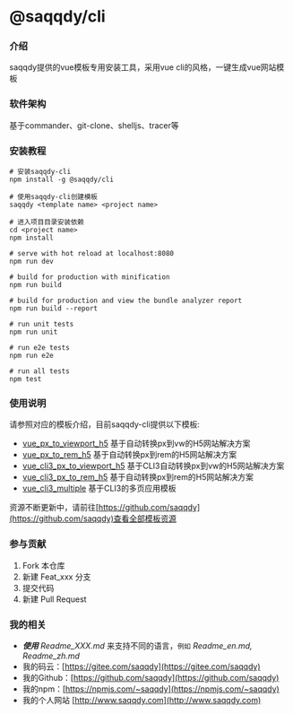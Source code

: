 # @saqqdy/cli

### 介绍
saqqdy提供的vue模板专用安装工具，采用vue cli的风格，一键生成vue网站模板

### 软件架构
基于commander、git-clone、shelljs、tracer等

### 安装教程

```
# 安装saqqdy-cli
npm install -g @saqqdy/cli

# 使用saqqdy-cli创建模板
saqqdy <template name> <project name>

# 进入项目目录安装依赖
cd <project name>
npm install

# serve with hot reload at localhost:8080
npm run dev

# build for production with minification
npm run build

# build for production and view the bundle analyzer report
npm run build --report

# run unit tests
npm run unit

# run e2e tests
npm run e2e

# run all tests
npm test
```

### 使用说明

请参照对应的模板介绍，目前saqqdy-cli提供以下模板:

- [vue_px_to_viewport_h5](https://github.com/saqqdy/vue_px_to_viewport_h5)  基于自动转换px到vw的H5网站解决方案
- [vue_px_to_rem_h5](https://github.com/saqqdy/vue_px_to_rem_h5)  基于自动转换px到rem的H5网站解决方案
- [vue_cli3_px_to_viewport_h5](https://github.com/saqqdy/vue_cli3_px_to_viewport_h5)  基于CLI3自动转换px到vw的H5网站解决方案
- [vue_cli3_px_to_rem_h5](https://github.com/saqqdy/vue_cli3_px_to_rem_h5)  基于自动转换px到rem的H5网站解决方案
- [vue_cli3_multiple](https://github.com/saqqdy/vue_cli3_multiple)  基于CLI3的多页应用模板

资源不断更新中，请前往[https://github.com/saqqdy](https://github.com/saqqdy)查看全部模板资源

### 参与贡献

1. Fork 本仓库
2. 新建 Feat_xxx 分支
3. 提交代码
4. 新建 Pull Request


### 我的相关

- ***使用*** _Readme\_XXX.md_ 来支持不同的语言，`例如` _Readme\_en.md, Readme\_zh.md_
- 我的码云：[https://gitee.com/saqqdy](https://gitee.com/saqqdy)
- 我的Github：[https://github.com/saqqdy](https://github.com/saqqdy)
- 我的npm：[https://npmjs.com/~saqqdy](https://npmjs.com/~saqqdy)
- 我的个人网站 [http://www.saqqdy.com](http://www.saqqdy.com)


